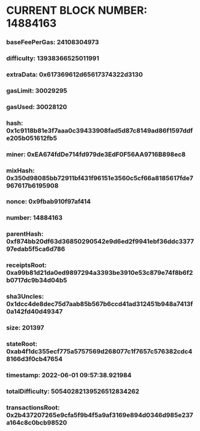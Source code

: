 # CURRENT BLOCK NUMBER: 14884163

### baseFeePerGas: 24108304973
### difficulty: 13938366525011991
### extraData: 0x617369612d65617374322d3130
### gasLimit: 30029295
### gasUsed: 30028120
### hash: 0x1c9118b81e3f7aaa0c39433908fad5d87c8149ad86f1597ddfe205b051612fb5
### miner: 0xEA674fdDe714fd979de3EdF0F56AA9716B898ec8
### mixHash: 0x350d98085bb72911bf431f96151e3560c5cf66a8185617fde7967617b6195908
### nonce: 0x9fbab910f97af414
### number: 14884163
### parentHash: 0xf874bb20df63d36850290542e9d6ed2f9941ebf36ddc337797edab5f5ca6d786
### receiptsRoot: 0xa99b81d21da0ed9897294a3393be3910e53c879e74f8b6f2b0717dc9b34d04b5
### sha3Uncles: 0x1dcc4de8dec75d7aab85b567b6ccd41ad312451b948a7413f0a142fd40d49347
### size: 201397
### stateRoot: 0xab4f1dc355ecf775a5757569d268077c1f7657c576382cdc48166d3f0cb47654
### timestamp: 2022-06-01 09:57:38.921984
### totalDifficulty: 50540282139526512834262
### transactionsRoot: 0x2b437207265e9cfa5f9b4f5a9af3169e894d0346d985e237a164c8c0bcb98520
